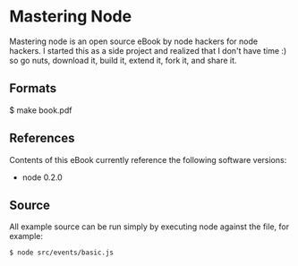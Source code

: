
# Mastering Node

 Mastering node is an open source eBook by node hackers for node hackers. I started this as a side project and realized that I don't have time :) so go nuts, download it, build it, extend it, fork it, and share it.

## Formats

  $ make book.pdf

## References

Contents of this eBook currently reference the following software versions:

  - node 0.2.0

## Source

All example source can be run simply by executing node against the file,
for example:

    $ node src/events/basic.js
